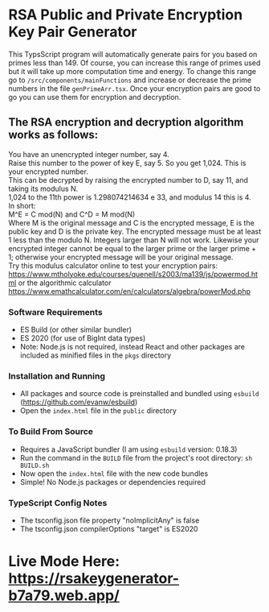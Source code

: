 # RSA Public and Private Encryption Key Pair Generator
This TypsScript program will automatically generate pairs for you based on primes less than 149.
Of course, you can increase this range of primes used but it will take up more computation time and energy. To change this range go to ```/src/components/mainFunctions``` and increase or decrease the prime numbers in the file ```genPrimeArr.tsx```. Once your encryption pairs are good to go you can use them for encryption and decryption. <br> 

## The RSA encryption and decryption algorithm works as follows: 
You have an unencrypted integer number, say 4. <br>
Raise this number to the power of key E, say 5. So you get 1,024. This is your encrypted number. <br>
This can be decrypted by raising the encrypted number to D, say 11, and taking its modulus N. <br>
1,024 to the 11th power is 1.298074214634 e 33, and modulus 14 this is 4. <br>
In short: <br>
M^E = C mod(N) and C^D = M mod(N) <br>
Where M is the original message and C is the encrypted message, E is the public key and D is the private key. The encrypted message must be at least 1 less than the modulo N. Integers larger than N will not work. Likewise your encrypted integer cannot be equal to the larger prime or the larger prime + 1; otherwise your encrypted message will be your original message. <br>
Try this modulus calculator online to test your encryption pairs: <a> https://www.mtholyoke.edu/courses/quenell/s2003/ma139/js/powermod.html </a> or the algorithmic calculator <a>https://www.emathcalculator.com/en/calculators/algebra/powerMod.php</a> <br>

### Software Requirements 
* ES Build (or other similar bundler)
* ES 2020 (for use of BigInt data types)
* Note: Node.js is not required, instead React and other packages are included as minified files in the `pkgs` directory

### Installation and Running 
* All packages and source code is preinstalled and bundled using `esbuild` (https://github.com/evanw/esbuild)
* Open the `index.html` file in the `public` directory

### To Build From Source
* Requires a JavaScript bundler (I am using `esbuild` version: 0.18.3)
* Run the command in the `BUILD` file from the project's root directory:
`sh BUILD.sh`
* Now open the `index.html` file with the new code bundles
* Simple! No Node.js packages or dependencies required

### TypeScript Config Notes
- The tsconfig.json file property "noImplicitAny" is false
- The tsconfig.json compilerOptions "target" is ES2020

# Live Mode Here: https://rsakeygenerator-b7a79.web.app/
